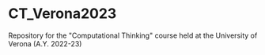 # CT_Verona2023
Repository for the "Computational Thinking" course held at the University of Verona (A.Y. 2022-23)

